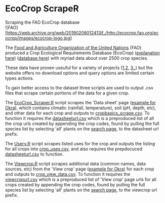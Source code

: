 # EcoCrop ScrapeR
Scraping the FAO EcoCrop database <br />
![FAO][https://web.archive.org/web/20190208012413if_/http://ecocrop.fao.org/ecocrop/images/ecocrop-logo.jpg]


The [Food and Agriculture Organization of the United Nations](https://www.google.com/url?sa=t&rct=j&q=&esrc=s&source=web&cd=1&cad=rja&uact=8&ved=0ahUKEwjV0rvhoJrYAhVK02MKHWDUBp8QFggnMAA&url=http%3A%2F%2Fwww.fao.org%2F&usg=AOvVaw0Xte9SsP8ULWKRBs-qjsPg) (FAO) produced a Crop Ecological Requirements Database (EcoCrop) ([explanation here](http://www.fao.org/land-water/land/land-governance/land-resources-planning-toolbox/category/details/en/c/1027491/)) ([database here](http://ecocrop.fao.org/ecocrop/srv/en/home)) with myriad data about over 2500 crop species.

These data have proven useuful for a variety of projects ([1](http://www.sciencedirect.com/science/article/pii/S0168192311002814),[2](http://journals.plos.org/plosone/article?id=10.1371/journal.pone.0183737), [3..](https://scholar.google.com/scholar?q=FAO+ecocrop+database&hl=en&as_sdt=0,5)) but the website offers no download options and query options are limited certain types actions.

To gain better access to the dataset three scripts are used to output .csv files that scrape certain portions of the data for a given crop. 

The [EcoCrop_Scraper.R](https://github.com/supersistence/Data-Operations/blob/master/EcoCrop_Scraper.R) script scrapes the 'Data sheet' page ([example for Okra](http://ecocrop.fao.org/ecocrop/srv/en/dataSheet?id=289)), which contains climatic (rainfall, temperature), soil (pH, depth, etc), and other data for each crop and outputs to [cropbasics_scrape.csv](https://github.com/supersistence/Data-Operations/blob/master/cropbasics_scrape.csv).
To function it requires the [datasheeturl.csv](https://github.com/supersistence/Data-Operations/blob/master/datasheeturl.csv) which is a preproduced list of all the crop urls created by appending the crop codes, found by pulling the full species list by selecting 'all' plants on the [search page](http://ecocrop.fao.org/ecocrop/srv/en/cropSearchForm), to the datasheet url prefix.

The [Usery.R](https://github.com/supersistence/Data-Operations/blob/master/usery.R) script scrapes listed uses for the crop and outputs the listing for all crops into [crop_uses.csv](https://github.com/supersistence/Data-Operations/blob/master/crop_uses.csv), and also requires the prepdocuced [datasheeturl.csv](https://github.com/supersistence/Data-Operations/blob/master/datasheeturl.csv) to function. 

The [Viewcrop.R](https://github.com/supersistence/Data-Operations/blob/master/Viewcrop.R) script scrapes additional data (common names, data sources, etc) from the 'View crop' page ([example for Okra](http://ecocrop.fao.org/ecocrop/srv/en/cropView?id=289)) for each crop and outputs to [crop_view_data.csv](https://github.com/supersistence/Data-Operations/blob/master/crop_view_data.csv). To function it requires the [viewcropurl.csv](https://github.com/supersistence/Data-Operations/blob/master/viewcropurl.csv) which is a preproduced list of 'View crop' page urls for all crops created by appending the crop codes, found by pulling the full species list by selecting 'all' plants on the [search page](http://ecocrop.fao.org/ecocrop/srv/en/cropSearchForm), to the viewcrop url prefix.

